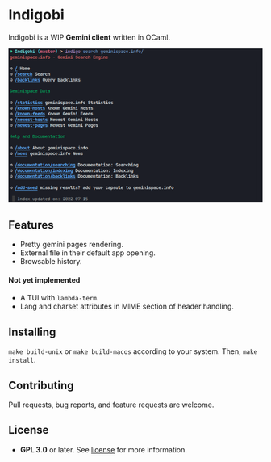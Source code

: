 # Indigobi

Indigobi is a WIP **Gemini client** written in OCaml.

<p align="center">
  <img src="assets/demo.png" alt="Demo">
</p>

## Features

- Pretty gemini pages rendering.
- External file in their default app opening.
- Browsable history.

#### Not yet implemented

- A TUI with `lambda-term`.
- Lang and charset attributes in MIME section of header handling.

## Installing

`make build-unix` or `make build-macos` according to your system.
Then, `make install`.

## Contributing

Pull requests, bug reports, and feature requests are welcome.

## License

- **GPL 3.0** or later. See [license](LICENSE) for more information.

